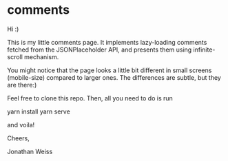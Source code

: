 # comments

Hi :)

This is my little comments page. It implements lazy-loading comments fetched from the JSONPlaceholder API, 
and presents them using infinite-scroll mechanism.

You might notice that the page looks a little bit different in small screens (mobile-size) compared to larger ones. The differences are subtle, but they are there:)

Feel free to clone this repo.
Then, all you need to do is run 

yarn install
yarn serve

and voila!

Cheers,

Jonathan Weiss
